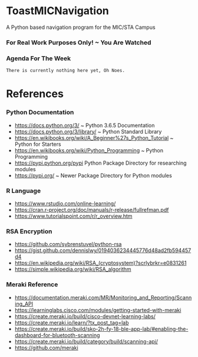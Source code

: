 # ToastMICNavigation
A Python based navigation program for the MIC/STA Campus
### For Real Work Purposes Only! ~ You Are Watched

### Agenda For The Week
```
There is currently nothing here yet, Oh Noes.
```

# References
### Python Documentation
- https://docs.python.org/3/ ~ Python 3.6.5 Documentation
- https://docs.python.org/3/library/ ~ Python Standard Library
- https://en.wikibooks.org/wiki/A_Beginner%27s_Python_Tutorial ~ Python for Starters
- https://en.wikibooks.org/wiki/Python_Programming ~ Python Programming
- https://pypi.python.org/pypi Python Package Directory for researching modules
- https://pypi.org/ ~ Newer Package Directory for Python modules

### R Language
- https://www.rstudio.com/online-learning/
- https://cran.r-project.org/doc/manuals/r-release/fullrefman.pdf
- https://www.tutorialspoint.com/r/r_overview.htm

### RSA Encryption
- https://github.com/sybrenstuvel/python-rsa
- https://gist.github.com/dennislwy/0194036234445776d48ad2fb594457d4
- https://en.wikipedia.org/wiki/RSA_(cryptosystem)?scrlybrkr=e0831261
- https://simple.wikipedia.org/wiki/RSA_algorithm

### Meraki Reference

- https://documentation.meraki.com/MR/Monitoring_and_Reporting/Scanning_API
- https://learninglabs.cisco.com/modules/getting-started-with-meraki
- https://create.meraki.io/build/cisco-devnet-learning-labs/
- https://create.meraki.io/learn/?tx_post_tag=lab
- https://create.meraki.io/build/sko-2h-fy-18-ble-app-lab/#enabling-the-dashboard-for-bluetooth-scanning
- https://create.meraki.io/build/category/build/scanning-api/
- https://github.com/meraki
